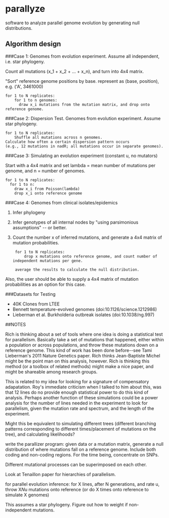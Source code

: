 parallyze
=========

software to analyze parallel genome evolution by generating null distributions.

## Algorithm design

###Case 1: Genomes from evolution experiment. Assume all independent, i.e. star phylogeny.

Count all mutations (x_1 + x_2 + ... + x_n), and turn into 4x4 matrix.

"Sort" reference genome positions by base. represent as (base, position), e.g. ('A', 3461000)

    for 1 to N replicates:
        for 1 to n genomes:
          draw x_i mutations from the mutation matrix, and drop onto reference genome.

###Case 2: Dispersion Test. Genomes from evolution experiment. Assume star phylogeny.

    for 1 to N replicates:
        Shuffle all mutations across n genomes.
    Calculate how often a certain dispersion pattern occurs 
    (e.g., 12 mutations in nadR; all mutations occur in separate genomes).
    

###Case 3: Simulating an evolution experiment (constant u, no mutators)

Start with a 4x4 matrix and set lambda = mean number of mutations per genome, and n = number of genomes.

    for 1 to N replicates:
      for 1 to n:
        draw x_i from Poisson(lambda)
        drop x_i onto reference genome
        
###Case 4: Genomes from clinical isolates/epidemics

1) Infer phylogeny
2) Infer genotypes of all internal nodes by "using parsimonious assumptions" -- or better.
3) Count the number x of inferred mutations, and generate a 4x4 matrix of mutation probabilities.

        for 1 to N replicates:
            drop x mutations onto reference genome, and count number of independent mutations per gene.
        
        average the results to calculate the null distribution.
        
Also, the user should be able to supply a 4x4 matrix of mutation probabilities as an option for this case.
        

###Datasets for Testing


* 40K Clones from LTEE
* Bennett temperature-evolved genomes (doi:10.1126/science.1212986)
* Lieberman et al. Burkholderia outbreak isolates (doi:10.1038/ng.997)

##NOTES

Rich is thinking about a set of tools where
one idea is doing a statistical test for parallelism.
Basically take a set of mutations that happened, either
within a population or across populations, and throw these
mutations down on a reference genome. This kind of work has
been done before--see Tami Lieberman's 2011 Nature Genetics
paper. Rich thinks Jean-Baptiste Michel might be the point man
on this analysis, however. Rich is thinking this method (or a toolbox
of related methods) might make a nice paper, and might be shareable
among research groups.

This is related to my idea for looking for a signature of compensatory
adapatation. Roy's immediate criticism when I talked to him about this,
was that 12 lines do no provide enough statistical power to do this kind
of analysis. Perhaps another function of these simulations could be a
power analysis for the number of lines needed in the experiment to look
for parallelism, given the mutation rate and spectrum, and the length 
of the experiment.

Might this be equivalent to simulating different trees (different
branching patterns corresponding to different times/placement of
mutations on the tree), and calculating likelihoods?

write the parallizer program: given data or a mutation matrix, generate a null
distribution of where mutations fall on a reference genome. Include both coding and
non-coding regions. For the time being, concentrate on SNPs.

Different mutational processes can be superimposed on each other.

Look at Tenaillon paper for hierarchies of parallelism.

for parallel evolution inference: for X lines, after N generations, and rate u,
throw X*N*u mutations onto reference (or do X times onto reference to simulate X
genomes)

This assumes a star phylogeny. Figure out how to weight if non-independent mutations.
